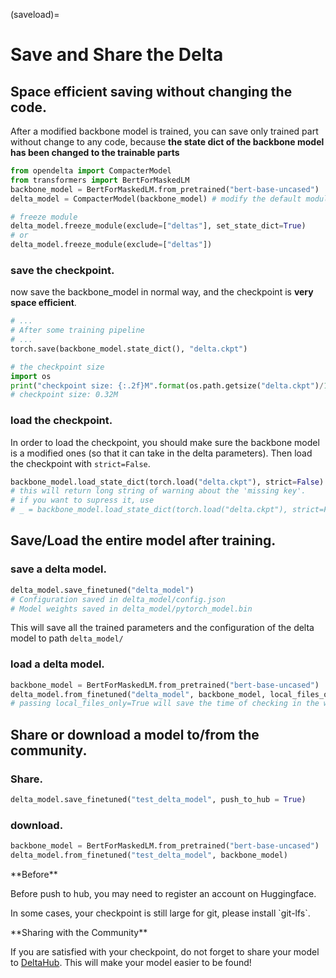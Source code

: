 (saveload)=
# Save and Share the Delta

## Space efficient saving without changing the code.
After a modified backbone model is trained, you can save only trained part without change to any code, because **the state dict of the backbone model has been changed to the trainable parts**

```python
from opendelta import CompacterModel
from transformers import BertForMaskedLM
backbone_model = BertForMaskedLM.from_pretrained("bert-base-uncased")
delta_model = CompacterModel(backbone_model) # modify the default modules.

# freeze module
delta_model.freeze_module(exclude=["deltas"], set_state_dict=True)
# or
delta_model.freeze_module(exclude=["deltas"])
```
### save the checkpoint.
now save the backbone_model in normal way, and the checkpoint is **very space efficient**.

```python
# ...
# After some training pipeline
# ...
torch.save(backbone_model.state_dict(), "delta.ckpt")

# the checkpoint size
import os
print("checkpoint size: {:.2f}M".format(os.path.getsize("delta.ckpt")/1024**2))
# checkpoint size: 0.32M
```

### load the checkpoint.
In order to load the checkpoint, you should make sure the backbone model is a modified ones (so that it can take in the delta parameters).
Then load the checkpoint with `strict=False`.
```python
backbone_model.load_state_dict(torch.load("delta.ckpt"), strict=False)
# this will return long string of warning about the 'missing key'.
# if you want to supress it, use
# _ = backbone_model.load_state_dict(torch.load("delta.ckpt"), strict=False)
```

## Save/Load the entire model after training.

### save a delta model.
```python
delta_model.save_finetuned("delta_model")
# Configuration saved in delta_model/config.json
# Model weights saved in delta_model/pytorch_model.bin
```
This will save all the trained parameters and the configuration of the delta model to path `delta_model/`

### load a delta model.

```python
backbone_model = BertForMaskedLM.from_pretrained("bert-base-uncased")
delta_model.from_finetuned("delta_model", backbone_model, local_files_only=True) 
# passing local_files_only=True will save the time of checking in the web.
```

## Share or download a model to/from the community.

### Share.
```python
delta_model.save_finetuned("test_delta_model", push_to_hub = True)
```

### download.
```python
backbone_model = BertForMaskedLM.from_pretrained("bert-base-uncased")
delta_model.from_finetuned("test_delta_model", backbone_model)
```

<div class="admonition tip"> 
<p class="title">**Before**</p>
<p> Before push to hub, you may need to register an account on Huggingface.
</p>
<p> In some cases, your checkpoint is still large for git, please install `git-lfs`.
</p>
</div>

<div class="admonition warning">
<p class="title">**Sharing with the Community**</p>
<p> If you are satisfied with your checkpoint, do not forget to share your model to <a href="https://huggingface.co/DeltaHub">DeltaHub</a>. This will make your model easier to be found!
</p>
</div>

